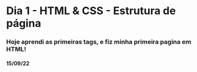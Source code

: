 # Dia 1 - HTML & CSS - Estrutura de página

### Hoje aprendi as primeiras tags, e fiz minha primeira pagina em HTML!

#### 15/09/22
